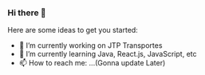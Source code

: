 ### Hi there 👋

Here are some ideas to get you started:

- 🔭 I’m currently working on JTP Transportes
- 🌱 I’m currently learning Java, React.js, JavaScript, etc
- 📫 How to reach me: ...(Gonna update Later)
